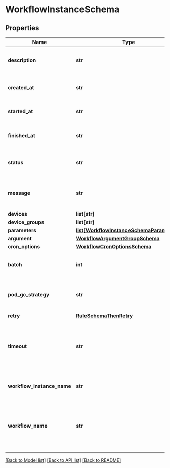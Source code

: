 # WorkflowInstanceSchema

## Properties
Name | Type | Description | Notes
------------ | ------------- | ------------- | -------------
**description** | **str** | Description about this workflow instance | [optional] 
**created_at** | **str** | Workflow instance creation time | [optional] 
**started_at** | **str** | Workflow instance startup time | [optional] 
**finished_at** | **str** | Workflow instance completion time | [optional] 
**status** | **str** | Workflow instance current status | [optional] 
**message** | **str** | Workflow instance current status message | [optional] 
**devices** | **list[str]** |  | [optional] 
**device_groups** | **list[str]** |  | [optional] 
**parameters** | [**list[WorkflowInstanceSchemaParameters]**](WorkflowInstanceSchemaParameters.md) |  | [optional] 
**argument** | [**WorkflowArgumentGroupSchema**](WorkflowArgumentGroupSchema.md) |  | [optional] 
**cron_options** | [**WorkflowCronOptionsSchema**](WorkflowCronOptionsSchema.md) |  | [optional] 
**batch** | **int** | Maximum parallel steps launched | [optional] 
**pod_gc_strategy** | **str** | Garbage Collection Strategy for workflow pods | [optional] 
**retry** | [**RuleSchemaThenRetry**](RuleSchemaThenRetry.md) |  | [optional] 
**timeout** | **str** | Maximum time to wait for the step completion before bailing out (default 60 seconds) | [optional] 
**workflow_instance_name** | **str** | Name of the workflow instance | [optional] 
**workflow_name** | **str** | Name of the workflow. Should be of pattern [a-zA-Z][a-zA-Z0-9_-]* | 

[[Back to Model list]](../README.md#documentation-for-models) [[Back to API list]](../README.md#documentation-for-api-endpoints) [[Back to README]](../README.md)


